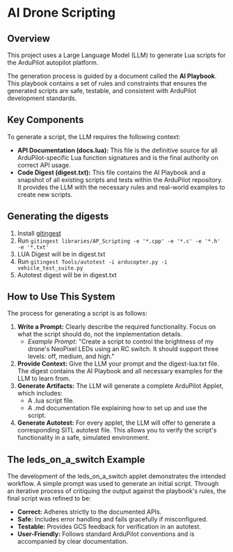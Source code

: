 # **AI Drone Scripting**

## **Overview**

This project uses a Large Language Model (LLM) to generate Lua scripts for the ArduPilot autopilot platform.

The generation process is guided by a document called the **AI Playbook**. This playbook contains a set of rules and constraints that ensures the generated scripts are safe, testable, and consistent with ArduPilot development standards.

## **Key Components**

To generate a script, the LLM requires the following context:

* **API Documentation (docs.lua):** This file is the definitive source for all ArduPilot-specific Lua function signatures and is the final authority on correct API usage.  
* **Code Digest (digest.txt):** This file contains the AI Playbook and a snapshot of all existing scripts and tests within the ArduPilot repository. It provides the LLM with the necessary rules and real-world examples to create new scripts.

## **Generating the digests**

1. Install [gitingest](https://github.com/cyclotruc/gitingest)
2. Run ```gitingest libraries/AP_Scripting -e '*.cpp' -e '*.c' -e '*.h' -e '*.txt'```
3. LUA Digest will be in digest.txt
4. Run ```gitingest Tools/autotest -i arducopter.py -i vehicle_test_suite.py```
5. Autotest digest will be in digest.txt

## **How to Use This System**

The process for generating a script is as follows:

1. **Write a Prompt:** Clearly describe the required functionality. Focus on what the script should do, not the implementation details.  
   * *Example Prompt:* \"Create a script to control the brightness of my drone's NeoPixel LEDs using an RC switch. It should support three levels: off, medium, and high.\"
2. **Provide Context:** Give the LLM your prompt and the digest-lua.txt file. The digest contains the AI Playbook and all necessary examples for the LLM to learn from.  
3. **Generate Artifacts:** The LLM will generate a complete ArduPilot Applet, which includes:  
   * A .lua script file.  
   * A .md documentation file explaining how to set up and use the script.  
4. **Generate Autotest:** For every applet, the LLM will offer to generate a corresponding SITL autotest file. This allows you to verify the script's functionality in a safe, simulated environment.

## **The leds\_on\_a\_switch Example**

The development of the leds\_on\_a\_switch applet demonstrates the intended workflow. A simple prompt was used to generate an initial script. Through an iterative process of critiquing the output against the playbook's rules, the final script was refined to be:

* **Correct:** Adheres strictly to the documented APIs.  
* **Safe:** Includes error handling and fails gracefully if misconfigured.  
* **Testable:** Provides GCS feedback for verification in an autotest.  
* **User-Friendly:** Follows standard ArduPilot conventions and is accompanied by clear documentation.